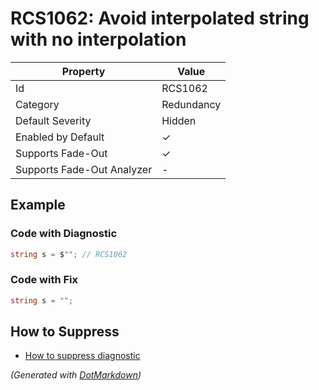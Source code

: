 # RCS1062: Avoid interpolated string with no interpolation

| Property                    | Value      |
| --------------------------- | ---------- |
| Id                          | RCS1062    |
| Category                    | Redundancy |
| Default Severity            | Hidden     |
| Enabled by Default          | &#x2713;   |
| Supports Fade\-Out          | &#x2713;   |
| Supports Fade\-Out Analyzer | \-         |

## Example

### Code with Diagnostic

```csharp
string s = $""; // RCS1062
```

### Code with Fix

```csharp
string s = "";
```

## How to Suppress

* [How to suppress diagnostic](../HowToConfigureAnalyzers#HowToSupressDiagnostic.md)

*\(Generated with [DotMarkdown](http://github.com/JosefPihrt/DotMarkdown)\)*